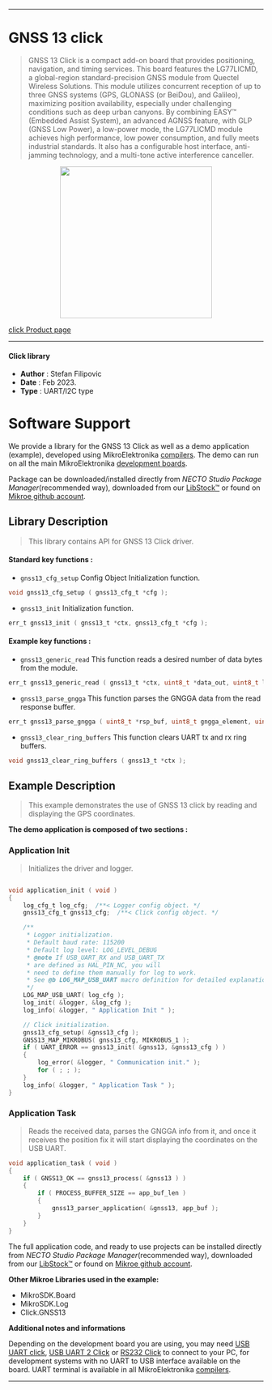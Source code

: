 
---
# GNSS 13 click

> GNSS 13 Click is a compact add-on board that provides positioning, navigation, and timing services. This board features the LG77LICMD, a global-region standard-precision GNSS module from Quectel Wireless Solutions. This module utilizes concurrent reception of up to three GNSS systems (GPS, GLONASS (or BeiDou), and Galileo), maximizing position availability, especially under challenging conditions such as deep urban canyons. By combining EASY™ (Embedded Assist System), an advanced AGNSS feature, with GLP (GNSS Low Power), a low-power mode, the LG77LICMD module achieves high performance, low power consumption, and fully meets industrial standards. It also has a configurable host interface, anti-jamming technology, and a multi-tone active interference canceller.

<p align="center">
  <img src="https://download.mikroe.com/images/click_for_ide/gnss13_click.png" height=300px>
</p>

[click Product page](https://www.mikroe.com/gnss-13-click)

---


#### Click library

- **Author**        : Stefan Filipovic
- **Date**          : Feb 2023.
- **Type**          : UART/I2C type


# Software Support

We provide a library for the GNSS 13 Click
as well as a demo application (example), developed using MikroElektronika
[compilers](https://www.mikroe.com/necto-studio).
The demo can run on all the main MikroElektronika [development boards](https://www.mikroe.com/development-boards).

Package can be downloaded/installed directly from *NECTO Studio Package Manager*(recommended way), downloaded from our [LibStock&trade;](https://libstock.mikroe.com) or found on [Mikroe github account](https://github.com/MikroElektronika/mikrosdk_click_v2/tree/master/clicks).

## Library Description

> This library contains API for GNSS 13 Click driver.

#### Standard key functions :

- `gnss13_cfg_setup` Config Object Initialization function.
```c
void gnss13_cfg_setup ( gnss13_cfg_t *cfg );
```

- `gnss13_init` Initialization function.
```c
err_t gnss13_init ( gnss13_t *ctx, gnss13_cfg_t *cfg );
```

#### Example key functions :

- `gnss13_generic_read` This function reads a desired number of data bytes from the module.
```c
err_t gnss13_generic_read ( gnss13_t *ctx, uint8_t *data_out, uint8_t len );
```

- `gnss13_parse_gngga` This function parses the GNGGA data from the read response buffer.
```c
err_t gnss13_parse_gngga ( uint8_t *rsp_buf, uint8_t gngga_element, uint8_t *element_data );
```

- `gnss13_clear_ring_buffers` This function clears UART tx and rx ring buffers.
```c
void gnss13_clear_ring_buffers ( gnss13_t *ctx );
```

## Example Description

> This example demonstrates the use of GNSS 13 click by reading and displaying the GPS coordinates.

**The demo application is composed of two sections :**

### Application Init

> Initializes the driver and logger.

```c

void application_init ( void )
{
    log_cfg_t log_cfg;  /**< Logger config object. */
    gnss13_cfg_t gnss13_cfg;  /**< Click config object. */

    /** 
     * Logger initialization.
     * Default baud rate: 115200
     * Default log level: LOG_LEVEL_DEBUG
     * @note If USB_UART_RX and USB_UART_TX 
     * are defined as HAL_PIN_NC, you will 
     * need to define them manually for log to work. 
     * See @b LOG_MAP_USB_UART macro definition for detailed explanation.
     */
    LOG_MAP_USB_UART( log_cfg );
    log_init( &logger, &log_cfg );
    log_info( &logger, " Application Init " );

    // Click initialization.
    gnss13_cfg_setup( &gnss13_cfg );
    GNSS13_MAP_MIKROBUS( gnss13_cfg, MIKROBUS_1 );
    if ( UART_ERROR == gnss13_init( &gnss13, &gnss13_cfg ) ) 
    {
        log_error( &logger, " Communication init." );
        for ( ; ; );
    }
    log_info( &logger, " Application Task " );
}

```

### Application Task

> Reads the received data, parses the GNGGA info from it, and once it receives the position fix it will start displaying the coordinates on the USB UART.

```c
void application_task ( void )
{
    if ( GNSS13_OK == gnss13_process( &gnss13 ) )
    {
        if ( PROCESS_BUFFER_SIZE == app_buf_len )
        {
            gnss13_parser_application( &gnss13, app_buf );
        }
    }
}
```

The full application code, and ready to use projects can be installed directly from *NECTO Studio Package Manager*(recommended way), downloaded from our [LibStock&trade;](https://libstock.mikroe.com) or found on [Mikroe github account](https://github.com/MikroElektronika/mikrosdk_click_v2/tree/master/clicks).

**Other Mikroe Libraries used in the example:**

- MikroSDK.Board
- MikroSDK.Log
- Click.GNSS13

**Additional notes and informations**

Depending on the development board you are using, you may need
[USB UART click](https://www.mikroe.com/usb-uart-click),
[USB UART 2 Click](https://www.mikroe.com/usb-uart-2-click) or
[RS232 Click](https://www.mikroe.com/rs232-click) to connect to your PC, for
development systems with no UART to USB interface available on the board. UART
terminal is available in all MikroElektronika
[compilers](https://shop.mikroe.com/compilers).

---
